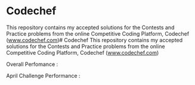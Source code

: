 # Codechef
This repository contains my accepted solutions for the Contests and Practice problems from the online Competitive Coding Platform, Codechef (www.codechef.com)# Codechef
This repository contains my accepted solutions for the Contests and Practice problems from the online Competitive Coding Platform, Codechef (www.codechef.com)



Overall Perfomance :


April Challenge Performance :
